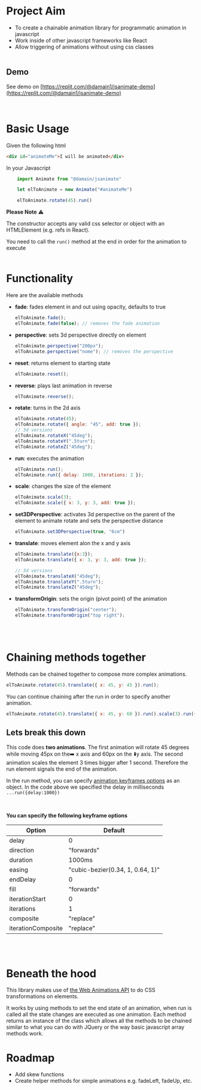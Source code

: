 # Project Aim

- To create a chainable animation library for programmatic animation in javascript
- Work inside of other javascript frameworks like React
- Allow triggering of animations without using css classes
  <br/>
  <br/>

## Demo
See demo on [https://replit.com/@damain1/jsanimate-demo](https://replit.com/@damain1/jsanimate-demo)

<br />

# Basic Usage

Given the following html

```html
<div id="animateMe">I will be animated</div>
```

In your Javascript

```js
    import Animate from "@damain/jsanimate"

    let elToAnimate = new Animate("#animateMe")

    elToAnimate.rotate(45).run()

```

**Please Note** ⚠️

The constructor accepts any valid css selector or object with an HTMLElement (e.g. refs in React).

You need to call the `run()` method at the end in order for the animation to execute
<br/>
<br/>

# Functionality

Here are the available methods

- **fade**: fades element in and out using opacity, defaults to true
  ```js
  elToAnimate.fade();
  elToAnimate.fade(false); // removes the fade animation
  ```
- **perspective**: sets 3d perspective directly on element
  ```js
  elToAnimate.perspective("200px");
  elToAnimate.perspective("nome"); // removes the perspective
  ```
- **reset**: returns element to starting state
  ```js
  elToAnimate.reset();
  ```
- **reverse**: plays last animation in reverse
  ```js
  elToAnimate.reverse();
  ```

- **rotate**: turns in the 2d axis
  ```js
  elToAnimate.rotate(45);
  elToAnimate.rotate({ angle: "45", add: true });
  // 3d versions
  elToAnimate.rotateX("45deg");
  elToAnimate.rotateY(".5turn");
  elToAnimate.rotateZ("45deg");
  ```
- **run**: executes the animation
  ```js
  elToAnimate.run();
  elToAnimate.run({ delay: 1000, iterations: 2 });
  ```
- **scale**: changes the size of the element
  ```js
  elToAnimate.scale(3);
  elToAnimate.scale({ x: 3, y: 3, add: true });
  ```
- **set3DPerspective**: activates 3d perspective on the parent of the element to animate
  rotate and sets the perspective distance
  ```js
  elToAnimate.set3DPerspective(true, "6cm")
  ```
- **translate**: moves element alon the x and y axis

  ```js
  elToAnimate.translate({x:3});
  elToAnimate.translate({ x: 3, y: 3, add: true });

  // 3d versions
  elToAnimate.translateX("45deg");
  elToAnimate.translateY(".5turn");
  elToAnimate.translateZ("45deg");
  ```
- **transformOrigin**: sets the origin (pivot point) of the animation 

  ```js
  elToAnimate.transformOrigin("center");
  elToAnimate.transformOrigin("top right");
  ```
 

  <br/>
  <br/>


# Chaining methods together
Methods can be chained together to compose more complex animations. 

```js
elToAnimate.rotate(45).translate({ x: 45, y: 45 }).run();
```

You can continue chaining after the run in order to specify another animation.

```js
elToAnimate.rotate(45).translate({ x: 45, y: 60 }).run().scale(3).run({ delay: 1000 });
```

## Lets break this down

This code does **two animations**. The first animation will rotate 45 degrees while moving 45px on the➡️ x axis and 60px on the ⬇️y axis. The second animation scales the element 3 times bigger after 1 second. Therefore the run element signals the end of the animation.

In the run method, you can specify [animation keyframes options](https://developer.mozilla.org/en-US/docs/Web/API/KeyframeEffect/KeyframeEffect) as an object. In the code above we specified the delay in milliseconds `...run({delay:1000})`

<br/>

**You can specify the following keyframe options**

| Option             | Default                          |
| ------------------ | -------------------------------- |
| delay              | 0                                |
| direction          | "forwards"                       |
| duration           | 1000ms                           |
| easing             | "cubic-bezier(0.34, 1, 0.64, 1)" |
| endDelay           | 0                                |
| fill               | "forwards"                       |
| iterationStart     | 0                                |
| iterations         | 1                                |
| composite          | "replace"                        |
| iterationComposite | "replace"                        |

<br/>
<br/>

# Beneath the hood

This library makes use of [the Web Animations API](https://developer.mozilla.org/en-US/docs/Web/API/Web_Animations_API) to do CSS transformations on elements.

It works by using methods to set the end state of an animation, when run is called all the state changes are executed as one animation. Each method returns an instance of the class which allows all the methods to be chained similar to what you can do with JQuery or the way basic javascript array methods work.

# Roadmap

- Add skew functions
- Create helper methods for simple animations e.g. fadeLeft, fadeUp, etc.